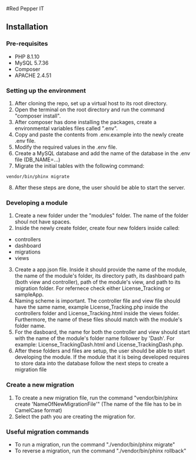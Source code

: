#Red Pepper IT
## Installation
### Pre-requisites
- PHP 8.1.10
- MySQL 5.7.36
- Composer
- APACHE 2.4.51

### Setting up the environment
1. After cloning the repo, set up a virtual host to its root directory.
2. Open the terminal on the root directory and run the command "composer install".
3. After composer has done installing the packages, create a environmental variables files called ".env".
4. Copy and paste the contents from .env.example into the newly create .env file.
5. Modify the required values in the .env file.
6. Create a MySQL database and add the name of the database in the .env file (DB_NAME=...)
7. Migrate the initial tables with the following command:
```
vendor/bin/phinx migrate
```
8. After these steps are done, the user should be able to start the server.

### Developing a module
1. Create a new folder under the "modules" folder. The name of the folder shoul not have spaces.
2. Inside the newly create folder, create four new folders inside called:
- controllers
- dashboard
- migrations
- views
3. Create a app.json file. Inside it should provide the name of the module, the name of the module's folder, its directory path, its dashboard path (both view and controller), path of the module's view, and path to its migration folder. For refernece check either License_Tracking or sampleApp.
4. Naming scheme is important. The controller file and view file should have the same name, example License_Tracking.php inside the controllers folder and License_Tracking.html inside the views folder. Furthermore, the name of these files should match with the module's folder name.
5. For the dasboard, the name for both the controller and view should start with the name of the module's folder name follower by 'Dash'. For example: License_TrackingDash.html and License_TrackingDash.php.
6. After these folders and files are setup, the user should be able to start developing the module. If the module that it is being developed requires to store data into the database follow the next steps to create a migration file

### Create a new migration
1. To create a new migration file, run the command "vendor/bin/phinx create 'NameOfNewMigrationFile'" (The name of the file has to be in CamelCase format)
2. Select the path you are creating the migration for.

### Useful migration commands
- To run a migration, run the command "./vendor/bin/phinx migrate"
- To reverse a migration, run the command "./vendor/bin/phinx rollback"

```
